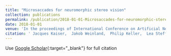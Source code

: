 ```yaml
---
title: "Microsaccades for neuromorphic stereo vision"
collection: publications
permalink: /publication/2018-01-01-Microsaccades-for-neuromorphic-stereo-vision
date: 2018-01-01
venue: 'In the proceedings of International Conference on Artificial Neural Networks'
citation: ' Jacques Kaiser,  Jakob Weinland,  Philip Keller,  Lea Steffen,  J Tieck,  Daniel Reichard,  Arne Roennau,  J{\&quot;o}rg Conradt,  R{\&quot;u}diger Dillmann, &quot;Microsaccades for neuromorphic stereo vision.&quot; In the proceedings of International Conference on Artificial Neural Networks, 2018.'
---
```

Use [Google Scholar](https://scholar.google.com/scholar?q=Microsaccades+for+neuromorphic+stereo+vision){:target="_blank"} for full citation
